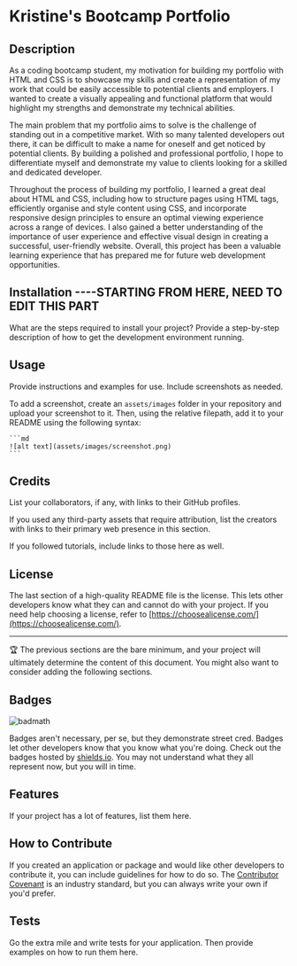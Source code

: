 # Kristine's Bootcamp Portfolio

## Description

As a coding bootcamp student, my motivation for building my portfolio with HTML and CSS is to showcase my skills and create a representation of my work that could be easily accessible to potential clients and employers. I wanted to create a visually appealing and functional platform that would highlight my strengths and demonstrate my technical abilities.

The main problem that my portfolio aims to solve is the challenge of standing out in a competitive market. With so many talented developers out there, it can be difficult to make a name for oneself and get noticed by potential clients. By building a polished and professional portfolio, I hope to differentiate myself and demonstrate my value to clients looking for a skilled and dedicated developer.

Throughout the process of building my portfolio, I learned a great deal about HTML and CSS, including how to structure pages using HTML tags, efficiently organise and style content using CSS, and incorporate responsive design principles to ensure an optimal viewing experience across a range of devices. I also gained a better understanding of the importance of user experience and effective visual design in creating a successful, user-friendly website. Overall, this project has been a valuable learning experience that has prepared me for future web development opportunities.

## Installation ----STARTING FROM HERE, NEED TO EDIT THIS PART

What are the steps required to install your project? Provide a step-by-step description of how to get the development environment running.

## Usage

Provide instructions and examples for use. Include screenshots as needed.

To add a screenshot, create an `assets/images` folder in your repository and upload your screenshot to it. Then, using the relative filepath, add it to your README using the following syntax:

    ```md
    ![alt text](assets/images/screenshot.png)
    ```

## Credits

List your collaborators, if any, with links to their GitHub profiles.

If you used any third-party assets that require attribution, list the creators with links to their primary web presence in this section.

If you followed tutorials, include links to those here as well.

## License

The last section of a high-quality README file is the license. This lets other developers know what they can and cannot do with your project. If you need help choosing a license, refer to [https://choosealicense.com/](https://choosealicense.com/).

---

🏆 The previous sections are the bare minimum, and your project will ultimately determine the content of this document. You might also want to consider adding the following sections.

## Badges

![badmath](https://img.shields.io/github/languages/top/lernantino/badmath)

Badges aren't necessary, per se, but they demonstrate street cred. Badges let other developers know that you know what you're doing. Check out the badges hosted by [shields.io](https://shields.io/). You may not understand what they all represent now, but you will in time.

## Features

If your project has a lot of features, list them here.

## How to Contribute

If you created an application or package and would like other developers to contribute it, you can include guidelines for how to do so. The [Contributor Covenant](https://www.contributor-covenant.org/) is an industry standard, but you can always write your own if you'd prefer.

## Tests

Go the extra mile and write tests for your application. Then provide examples on how to run them here.






